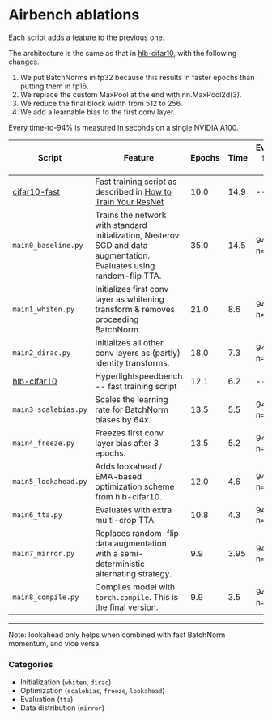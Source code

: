 # Airbench ablations

Each script adds a feature to the previous one.

The architecture is the same as that in [hlb-cifar10](https://github.com/tysam-code/hlb-CIFAR10), with the following changes.
1. We put BatchNorms in fp32 because this results in faster epochs than putting them in fp16.
2. We replace the custom MaxPool at the end with nn.MaxPool2d(3).
3. We reduce the final block width from 512 to 256.
4. We add a learnable bias to the first conv layer.

Every time-to-94% is measured in seconds on a single NVIDIA A100.

| Script | Feature | Epochs | Time | Evidence for >= 94% |
| - | - | - | - | - |
| [cifar10-fast](https://github.com/davidcpage/cifar10-fast) | Fast training script as described in [How to Train Your ResNet](https://myrtle.ai/learn/how-to-train-your-resnet/) | 10.0 | 14.9 | -- |
| `main0_baseline.py` | Trains the network with standard initialization, Nesterov SGD and data augmentation. Evaluates using random-flip TTA. | 35.0 | 14.5 | 94.06 in n=25 |
| `main1_whiten.py` | Initializes first conv layer as whitening transform & removes proceeding BatchNorm. | 21.0 | 8.6 | 94.00 in n=200 |
| `main2_dirac.py` | Initializes all other conv layers as (partly) identity transforms. | 18.0 | 7.3 | 94.01 in n=200 |
| [hlb-cifar10](https://github.com/tysam-code/hlb-CIFAR10) | Hyperlightspeedbench -- fast training script | 12.1 | 6.2 | -- |
| `main3_scalebias.py` | Scales the learning rate for BatchNorm biases by 64x. | 13.5 | 5.5 | 94.01 in n=200 |
| `main4_freeze.py` | Freezes first conv layer bias after 3 epochs. | 13.5 | 5.2 | 94.03 in n=500 |
| `main5_lookahead.py` | Adds lookahead / EMA-based optimization scheme from hlb-cifar10. | 12.0 | 4.6 | 94.02 in n=200 |
| `main6_tta.py` | Evaluates with extra multi-crop TTA. | 10.8 | 4.3 | 94.02 in n=200 |
| `main7_mirror.py` | Replaces random-flip data augmentation with a semi-deterministic alternating strategy. | 9.9 | 3.95 | 94.02 in n=700 |
| `main8_compile.py` | Compiles model with `torch.compile`. This is the final version. | 9.9 | 3.5 | 94.02 in n=700 |

---
Note: lookahead only helps when combined with fast BatchNorm momentum, and vice versa.

### Categories
* Initialization (`whiten`, `dirac`)
* Optimization (`scalebias`, `freeze`, `lookahead`)
* Evaluation (`tta`)
* Data distribution (`mirror`)

